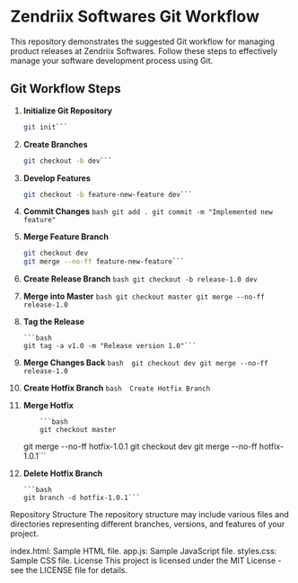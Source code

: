 # Zendriix Softwares Git Workflow

This repository demonstrates the suggested Git workflow for managing product releases at Zendriix Softwares. Follow these steps to effectively manage your software development process using Git.

## Git Workflow Steps

1.  **Initialize Git Repository**

    ````bash
    git init```
    ````

2.  **Create Branches**
    ````bash
    git checkout -b dev```
    ````
3.  **Develop Features**
    ````bash
    git checkout -b feature-new-feature dev```
    ````
4.  **Commit Changes**
    `bash
    git add .
git commit -m "Implemented new feature"`
5.  **Merge Feature Branch**
    ````bash
    git checkout dev
    git merge --no-ff feature-new-feature```
    ````
6.  **Create Release Branch**
    `bash
    git checkout -b release-1.0 dev`
7.  **Merge into Master**
    `bash
        git checkout master
git merge --no-ff release-1.0`
8.  **Tag the Release**

        ```bash
        git tag -a v1.0 -m "Release version 1.0"```

9.  **Merge Changes Back**
    `bash 
        git checkout dev
git merge --no-ff release-1.0`
10. **Create Hotfix Branch**
    `bash 
    Create Hotfix Branch`
11. **Merge Hotfix**

            ```bash
            git checkout master

    git merge --no-ff hotfix-1.0.1
    git checkout dev
    git merge --no-ff hotfix-1.0.1```

12. **Delete Hotfix Branch**

        ```bash
        git branch -d hotfix-1.0.1```

Repository Structure
The repository structure may include various files and directories representing different branches, versions, and features of your project.

index.html: Sample HTML file.
app.js: Sample JavaScript file.
styles.css: Sample CSS file.
License
This project is licensed under the MIT License - see the LICENSE file for details.
